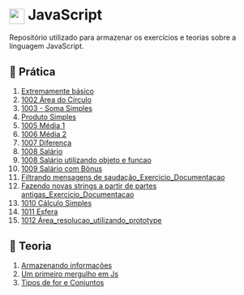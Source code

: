 # <img align="center" alt="marcos-Js" height="30" width="30" src="https://cdn.jsdelivr.net/gh/devicons/devicon/icons/javascript/javascript-plain.svg"/> JavaScript

Repositório utilizado para armazenar os exercícios e teorias sobre a linguagem JavaScript.

## :dart: Prática
1. <a href="https://github.com/MarcosdeAndrade-byte/EstudosJavaScript/commit/d1121e21e9b8f159b7c34306fcd09eb85a4f080b">Extremamente básico</a>
2. <a href="https://github.com/MarcosdeAndrade-byte/EstudosJavaScript/commit/3197325489142a2cbb75fbd3ec819e566ab043da">1002 Área do Círculo</a>
3. <a href="https://github.com/MarcosdeAndrade-byte/EstudosJavaScript/commit/ac1b1da63460d81641e476ac56a616548a718039">1003 - Soma Simples</a>
4. <a href="https://github.com/MarcosdeAndrade-byte/EstudosJavaScript/commit/e12e84655d8cad7378bf84a170a5c09f0a69d3dc">Produto Simples</a>
5. <a href="https://github.com/MarcosdeAndrade-byte/EstudosJavaScript/commit/80ad64218c23c9fb6b499c5f6c5b62dd7ee71c83">1005 Média 1</a>
6. <a href="https://github.com/MarcosdeAndrade-byte/EstudosJavaScript/commit/43fa2643ef411bc498d7877e68be7b5fce68810d">1006 Média 2</a>
7. <a href="https://github.com/MarcosdeAndrade-byte/EstudosJavaScript/commit/0769616914987062f6e239db037eaad7f2ada810">1007 Diferença</a>
8. <a href="https://github.com/MarcosdeAndrade-byte/EstudosJavaScript/commit/9bd14ac466114fafd185f800b4dfd68bfdeb5710">1008 Salário</a>
9. <a href="https://github.com/MarcosdeAndrade-byte/EstudosJavaScript/commit/634448fc89d6b0d3401ec707b0e6e14f84ae34a0">1008 Salário utilizando objeto e funcao</a>
10. <a href="https://github.com/MarcosdeAndrade-byte/EstudosJavaScript/commit/2690588c6c8f37f3e0ffab167870d3d42018e7dd">1009 Salário com Bônus</a>
11. <a href="https://github.com/MarcosdeAndrade-byte/EstudosJavaScript/commit/a4ba61e1949d198626605cc8ea4fced76ab501f3">Filtrando mensagens de saudação_Exercicio_Documentacao</a>
12. <a href="https://github.com/MarcosdeAndrade-byte/EstudosJavaScript/commit/e9e1950433ab7cd2064add064de7f443edb9c5d1">Fazendo novas strings a partir de partes antigas_Exercicio_Documentacao</a>
13. <a href="https://github.com/MarcosdeAndrade-byte/EstudosJavaScript/commit/4efb4f249cb1e0050adc2dcd4ed1e542ba9cdecc">1010 Cálculo Simples</a>
14. <a href="https://github.com/MarcosdeAndrade-byte/EstudosJavaScript/commit/94b4bf7399657ab0abf12f456677bee76b10850a">1011 Esfera</a>
15. <a href="https://github.com/MarcosdeAndrade-byte/EstudosJavaScript/commit/365c20da54b75dfe688e403fcc2fc4eb3ecaeb4d">1012 Área_resolucao_utilizando_prototype</a>

## :round_pushpin: Teoria
1. <a href="https://github.com/MarcosdeAndrade-byte/EstudosJavaScript/commit/472cfdfb9bbbd24c7c4d0ff1aabfdf69b82bde98?short_path=db27dad#diff-db27dad04d43fcd88cd215eb1ee71cdbd3a41890a3886a714c88d544470f9f2f">Armazenando informações</a>
2. <a href="https://github.com/MarcosdeAndrade-byte/EstudosJavaScript/commit/1e00d1e508a6afaae31e77e8d03479fbd2cf1cc5?short_path=1292c43">Um primeiro mergulho em Js</a>
3. <a href="https://github.com/MarcosdeAndrade-byte/EstudosJavaScript/commit/184a97af9c283ccd6291e1077cca16474bbceb09">Tipos de for e Conjuntos</a>
